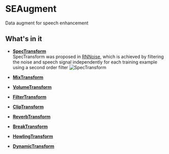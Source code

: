 # SEAugment
Data augment for speech enhancement


## What's in it
+ **[SpecTransform](https://github.com/Ryuk17/SEAugment/blob/d2c6f4aa0c4a62a5e0f0641d76cfc907de86da37/se_augment.py#L16)**  
SpecTransform was proposed in [RNNoise](https://github.com/xiph/rnnoisehttps://github.com/xiph/rnnoise), which is achieved by filtering the noise and speech signal independently for each training example using a second order filter
![SpecTransform](https://github.com/Ryuk17/SEAugment/blob/main/assets/spec_trans.png)

+ **[MixTransform]()**

+ **[VolumeTransform]()**

+ **[FilterTransform]()**

+ **[ClipTransform]()**

+ **[ReverbTransform]()**

+ **[BreakTransform]()**

+ **[HowlingTransform]()**

+ **[DynamicTransform]()**

